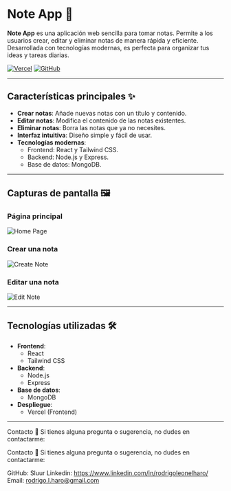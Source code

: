 # Note App 📝

**Note App** es una aplicación web sencilla para tomar notas. Permite a los usuarios crear, editar y eliminar notas de manera rápida y eficiente. Desarrollada con tecnologías modernas, es perfecta para organizar tus ideas y tareas diarias.

[![Vercel](https://img.shields.io/badge/Deployed%20on-Vercel-black?style=for-the-badge&logo=vercel)](https://note-app-sluur.vercel.app/)
[![GitHub](https://img.shields.io/badge/GitHub-Repo-blue?style=for-the-badge&logo=github)](https://github.com/Sluur/note-app)

---

## Características principales ✨

- **Crear notas**: Añade nuevas notas con un título y contenido.
- **Editar notas**: Modifica el contenido de las notas existentes.
- **Eliminar notas**: Borra las notas que ya no necesites.
- **Interfaz intuitiva**: Diseño simple y fácil de usar.
- **Tecnologías modernas**: 
  - Frontend: React y Tailwind CSS.
  - Backend: Node.js y Express.
  - Base de datos: MongoDB.

---

## Capturas de pantalla 🖼️

### Página principal
![Home Page](https://via.placeholder.com/800x400.png?text=Home+Page)

### Crear una nota
![Create Note](https://via.placeholder.com/800x400.png?text=Create+Note)

### Editar una nota
![Edit Note](https://via.placeholder.com/800x400.png?text=Edit+Note)

---

## Tecnologías utilizadas 🛠️

- **Frontend**: 
  - React
  - Tailwind CSS
- **Backend**:
  - Node.js
  - Express
- **Base de datos**:
  - MongoDB
- **Despliegue**:
  - Vercel (Frontend)

---

Contacto 📧
Si tienes alguna pregunta o sugerencia, no dudes en contactarme:

Contacto 📧 Si tienes alguna pregunta o sugerencia, no dudes en contactarme:

GitHub: Sluur 
Linkedin: https://www.linkedin.com/in/rodrigoleonelharo/
Email: rodrigo.l.haro@gmail.com
